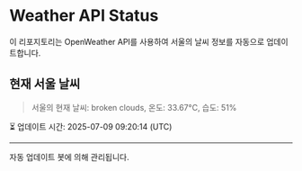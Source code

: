 
# Weather API Status

이 리포지토리는 OpenWeather API를 사용하여 서울의 날씨 정보를 자동으로 업데이트합니다.

## 현재 서울 날씨
> 서울의 현재 날씨: broken clouds, 온도: 33.67°C, 습도: 51%

⏳ 업데이트 시간: 2025-07-09 09:20:14 (UTC)

---
자동 업데이트 봇에 의해 관리됩니다.
